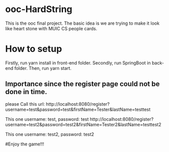 # ooc-HardString

This is the ooc final project. The basic idea is we are trying to make it look like heart stone with MUIC CS people cards.

# How to setup

 Firstly, run yarn install in front-end folder.
 Secondly, run SpringBoot in back-end folder.
 Then, run yarn start.
## Importance since the register page could not be done in time.
please Call this url:
http://localhost:8080/register?username=test&password=test&firstName=Tester&lastName=testtest

This one username: test, password: test
http://localhost:8080/register?username=test2&password=test2&firstName=Tester2&lastName=testtest2

This one username: test2, password: test2

#Enjoy the game!!!
